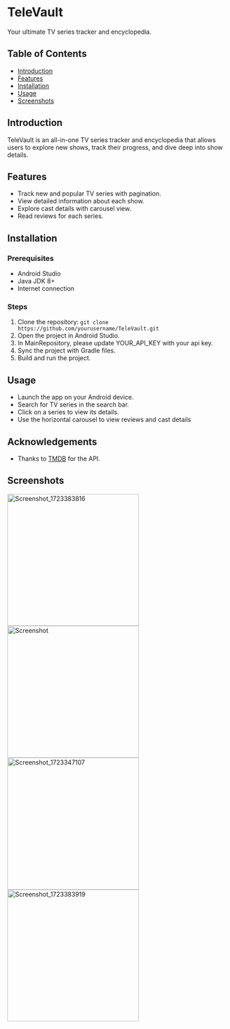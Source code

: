 # TeleVault
Your ultimate TV series tracker and encyclopedia.

## Table of Contents
- [Introduction](#introduction)
- [Features](#features)
- [Installation](#installation)
- [Usage](#usage)
- [Screenshots](#screenshot)
## Introduction
TeleVault is an all-in-one TV series tracker and encyclopedia that allows users to explore new shows, track their progress, and dive deep into show details.

## Features
- Track new and popular TV series with pagination. 
- View detailed information about each show.
- Explore cast details with carousel view.
- Read reviews for each series.

## Installation
### Prerequisites
- Android Studio
- Java JDK 8+
- Internet connection

### Steps
1. Clone the repository: `git clone https://github.com/yourusername/TeleVault.git`
2. Open the project in Android Studio.
3. In MainRepository, please update YOUR_API_KEY with your api key. 
4. Sync the project with Gradle files.
5. Build and run the project.

## Usage
- Launch the app on your Android device.
- Search for TV series in the search bar.
- Click on a series to view its details.
- Use the horizontal carousel to view reviews and cast details

## Acknowledgements
- Thanks to [TMDB](https://www.themoviedb.org/) for the API.

## Screenshots
<img src="https://github.com/user-attachments/assets/63a93b16-b9d7-4f10-9ca3-2197aae98160" alt="Screenshot_1723383816" width="300"/>
<img src="https://github.com/user-attachments/assets/e681bd2e-00e4-4069-b908-2d2990da07e6" alt="Screenshot" width="300"/>
<img src="https://github.com/user-attachments/assets/4a2d8920-5878-4884-aac7-b0d8dbb1ba27" alt="Screenshot_1723347107" width="300"/>
<img src="https://github.com/user-attachments/assets/58fd434d-a0b0-470c-af0d-138cf93e1408" alt="Screenshot_1723383919" width="300"/>

  
